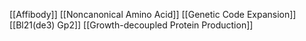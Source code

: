 [[Affibody]]
[[Noncanonical Amino Acid]]
[[Genetic Code Expansion]]
[[Bl21(de3) Gp2]]
[[Growth-decoupled Protein Production]]
